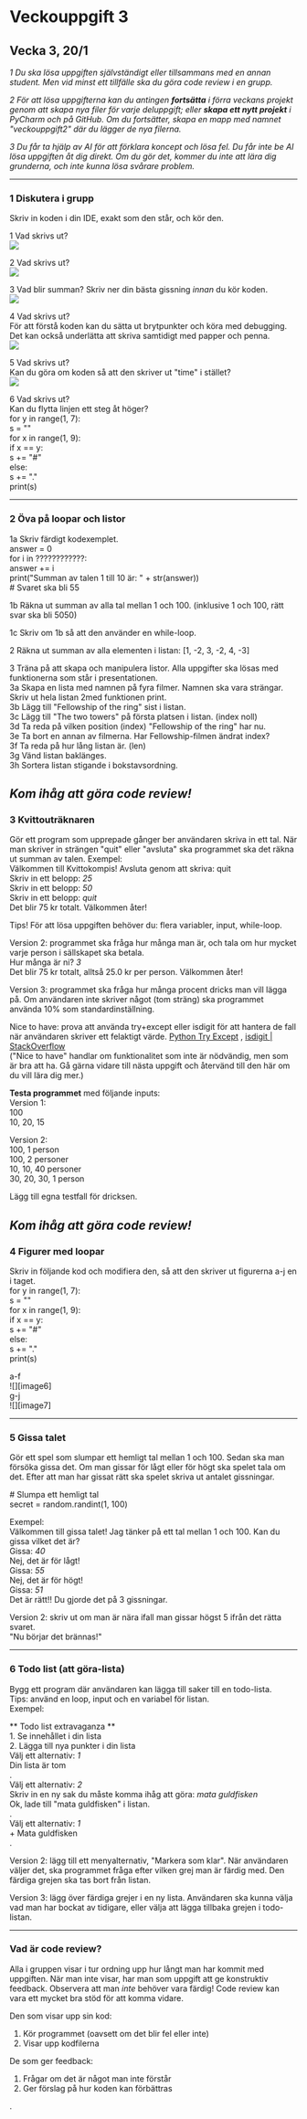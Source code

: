 # Veckouppgift 3

## Vecka 3, 20/1

_1 Du ska lösa uppgiften självständigt eller tillsammans med en annan student. Men vid minst ett tillfälle ska du göra code review i en grupp._

_2 För att lösa uppgifterna kan du antingen **fortsätta** i förra veckans projekt genom att skapa nya filer för varje deluppgift; eller **skapa ett nytt projekt** i PyCharm och på GitHub. Om du fortsätter, skapa en mapp med namnet "veckouppgift2" där du lägger de nya filerna._

_3 Du får ta hjälp av AI för att förklara koncept och lösa fel. Du får inte be AI lösa uppgiften åt dig direkt. Om du gör det, kommer du inte att lära dig grunderna, och inte kunna lösa svårare problem._

---

### 1 Diskutera i grupp

Skriv in koden i din IDE, exakt som den står, och kör den.

1 Vad skrivs ut?  
![](img1.jpg)

2 Vad skrivs ut?  
![](img2.jpg)

3 Vad blir summan? Skriv ner din bästa gissning _innan_ du kör koden.  
![](img3.jpg)

4 Vad skrivs ut?  
För att förstå koden kan du sätta ut brytpunkter och köra med debugging. Det kan också underlätta att skriva samtidigt med papper och penna.  
![](img4.jpg)

5 Vad skrivs ut?  
Kan du göra om koden så att den skriver ut "time" i stället?  
![](img5.jpg)

6 Vad skrivs ut?  
Kan du flytta linjen ett steg åt höger?  
for y in range(1, 7):  
 s \= ""  
 for x in range(1, 9):  
 if x \== y:  
 s \+= "\#"  
 else:  
 s \+= "."  
 print(s)

---

### 2 Öva på loopar och listor

1a Skriv färdigt kodexemplet.  
answer \= 0  
for i in ????????????:  
 answer \+= i  
print("Summan av talen 1 till 10 är: " \+ str(answer))  
\# Svaret ska bli 55

1b Räkna ut summan av alla tal mellan 1 och 100\. (inklusive 1 och 100, rätt svar ska bli 5050\)

1c Skriv om 1b så att den använder en while-loop.

2 Räkna ut summan av alla elementen i listan: \[1, \-2, 3, \-2, 4, \-3\]

3 Träna på att skapa och manipulera listor. Alla uppgifter ska lösas med funktionerna som står i presentationen.  
3a Skapa en lista med namnen på fyra filmer. Namnen ska vara strängar. Skriv ut hela listan 2med funktionen print.  
3b Lägg till "Fellowship of the ring" sist i listan.  
3c Lägg till "The two towers" på första platsen i listan. (index noll)  
3d Ta reda på vilken position (index) "Fellowship of the ring" har nu.  
3e Ta bort en annan av filmerna. Har Fellowship-filmen ändrat index?  
3f Ta reda på hur lång listan är. (len)  
3g Vänd listan baklänges.  
3h Sortera listan stigande i bokstavsordning.

## _Kom ihåg att göra code review\!_

### 3 Kvittouträknaren

Gör ett program som upprepade gånger ber användaren skriva in ett tal. När man skriver in strängen "quit" eller "avsluta" ska programmet ska det räkna ut summan av talen. Exempel:  
Välkommen till Kvittokompis\! Avsluta genom att skriva: quit  
Skriv in ett belopp: _25_  
Skriv in ett belopp: _50_  
Skriv in ett belopp: _quit_  
Det blir 75 kr totalt. Välkommen åter\!

Tips\! För att lösa uppgiften behöver du: flera variabler, input, while-loop.

Version 2: programmet ska fråga hur många man är, och tala om hur mycket varje person i sällskapet ska betala.  
Hur många är ni? _3_  
Det blir 75 kr totalt, alltså 25.0 kr per person. Välkommen åter\!

Version 3: programmet ska fråga hur många procent dricks man vill lägga på. Om användaren inte skriver något (tom sträng) ska programmet använda 10% som standardinställning.

Nice to have: prova att använda try+except eller isdigit för att hantera de fall när användaren skriver ett felaktigt värde. [Python Try Except](https://www.w3schools.com/python/python_try_except.asp) , [isdigit | StackOverflow](https://stackoverflow.com/questions/354038/how-do-i-check-if-a-string-represents-a-number-float-or-int)  
("Nice to have" handlar om funktionalitet som inte är nödvändig, men som är bra att ha. Gå gärna vidare till nästa uppgift och återvänd till den här om du vill lära dig mer.)

**Testa programmet** med följande inputs:  
Version 1:  
100  
10, 20, 15

Version 2:  
100, 1 person  
100, 2 personer  
10, 10, 40 personer  
30, 20, 30, 1 person

Lägg till egna testfall för dricksen.

## _Kom ihåg att göra code review\!_

### 4 Figurer med loopar

Skriv in följande kod och modifiera den, så att den skriver ut figurerna a-j en i taget.  
for y in range(1, 7):  
 s \= ""  
 for x in range(1, 9):  
 if x \== y:  
 s \+= "\#"  
 else:  
 s \+= "."  
 print(s)

a-f  
![][image6]  
g-j  
![][image7]

---

### 5 Gissa talet

Gör ett spel som slumpar ett hemligt tal mellan 1 och 100\. Sedan ska man försöka gissa det. Om man gissar för lågt eller för högt ska spelet tala om det. Efter att man har gissat rätt ska spelet skriva ut antalet gissningar.

\# Slumpa ett hemligt tal  
secret \= random.randint(1, 100\)

Exempel:  
Välkommen till gissa talet\! Jag tänker på ett tal mellan 1 och 100\. Kan du gissa vilket det är?  
Gissa: _40_  
Nej, det är för lågt\!  
Gissa: _55_  
Nej, det är för högt\!  
Gissa: _51_  
Det är rätt\!\! Du gjorde det på 3 gissningar.

Version 2: skriv ut om man är nära ifall man gissar högst 5 ifrån det rätta svaret.  
"Nu börjar det brännas\!"

---

### 6 Todo list (att göra-lista)

Bygg ett program där användaren kan lägga till saker till en todo-lista.  
Tips: använd en loop, input och en variabel för listan.  
Exempel:

\*\* Todo list extravaganza \*\*  
1\. Se innehållet i din lista  
2\. Lägga till nya punkter i din lista  
Välj ett alternativ: _1_  
Din lista är tom  
.  
Välj ett alternativ: _2_  
Skriv in en ny sak du måste komma ihåg att göra: _mata guldfisken_  
Ok, lade till "mata guldfisken" i listan.  
.  
Välj ett alternativ: _1_  
\+ Mata guldfisken  
.

Version 2: lägg till ett menyalternativ, "Markera som klar". När användaren väljer det, ska programmet fråga efter vilken grej man är färdig med. Den färdiga grejen ska tas bort från listan.

Version 3: lägg över färdiga grejer i en ny lista. Användaren ska kunna välja vad man har bockat av tidigare, eller välja att lägga tillbaka grejen i todo-listan.

---

### Vad är code review?

Alla i gruppen visar i tur ordning upp hur långt man har kommit med uppgiften. När man inte visar, har man som uppgift att ge konstruktiv feedback. Observera att man _inte_ behöver vara färdig\! Code review kan vara ett mycket bra stöd för att komma vidare.

Den som visar upp sin kod:

1. Kör programmet (oavsett om det blir fel eller inte)
2. Visar upp kodfilerna

De som ger feedback:

1. Frågar om det är något man inte förstår
2. Ger förslag på hur koden kan förbättras

.
